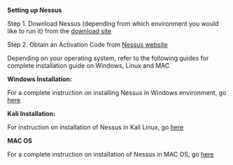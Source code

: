 
**Setting up Nessus**

Step 1. Download Nessus (depending from which environment you would like to run it) from the [download site](https://www.tenable.com/downloads/nessus) 

Step 2. Obtain an Activation Code from [Nessus website](https://www.tenable.com/products/nessus/activation-code)


Depending on your operating system, refer to the following guides for complete installation guide on Windows, Linux and MAC 



**Windows Installation:**

For a complete instruction on installing Nessus in Windows environment, go [here](https://docs.tenable.com/nessus/6_9/Content/WindowsInstall.htm)


**Kali Installation:**

For instruction on installation of Nessus in Kali Linux, go [here](https://www.tenable.com/blog/installing-and-using-nessus-on-kali-linux)  


**MAC OS**

For a complete instruction on installation of Nessus in MAC OS, go [here](https://docs.tenable.com/nessus/Content/InstallNessusMacOSX.htm)